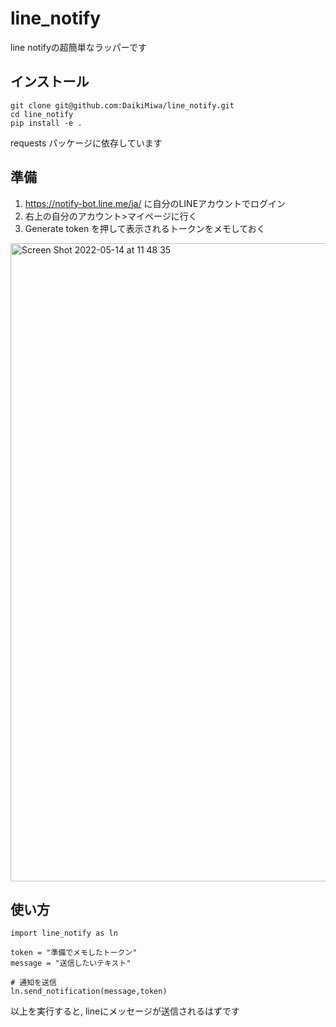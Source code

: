 # line_notify

line notifyの超簡単なラッパーです

## インストール

```
git clone git@github.com:DaikiMiwa/line_notify.git
cd line_notify
pip install -e .
```

requests パッケージに依存しています

## 準備

1. https://notify-bot.line.me/ja/ に自分のLINEアカウントでログイン
2. 右上の自分のアカウント>マイページに行く
3. Generate token を押して表示されるトークンをメモしておく

<img width="1021" alt="Screen Shot 2022-05-14 at 11 48 35" src="https://user-images.githubusercontent.com/63869611/168408095-bbbf93f4-75b8-4893-b49c-42ebf1829a7c.png">

## 使い方
```
import line_notify as ln 

token = "準備でメモしたトークン"
message = "送信したいテキスト"

# 通知を送信
ln.send_notification(message,token)
```

以上を実行すると, lineにメッセージが送信されるはずです
